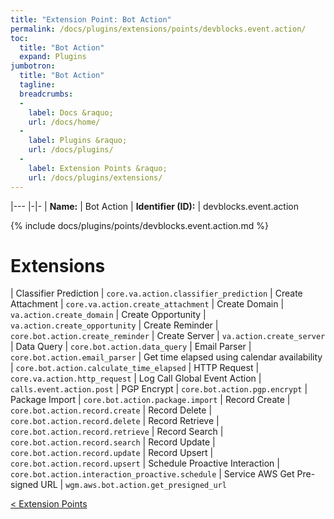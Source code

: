 ```yaml
---
title: "Extension Point: Bot Action"
permalink: /docs/plugins/extensions/points/devblocks.event.action/
toc:
  title: "Bot Action"
  expand: Plugins
jumbotron:
  title: "Bot Action"
  tagline: 
  breadcrumbs:
  -
    label: Docs &raquo;
    url: /docs/home/
  -
    label: Plugins &raquo;
    url: /docs/plugins/
  -
    label: Extension Points &raquo;
    url: /docs/plugins/extensions/
---
```


|---
|-|-
| **Name:** | Bot Action
| **Identifier (ID):** | devblocks.event.action

{% include docs/plugins/points/devblocks.event.action.md %}

# Extensions

| Classifier Prediction | `core.va.action.classifier_prediction`
| Create Attachment | `core.va.action.create_attachment`
| Create Domain | `va.action.create_domain`
| Create Opportunity | `va.action.create_opportunity`
| Create Reminder | `core.bot.action.create_reminder`
| Create Server | `va.action.create_server`
| Data Query | `core.bot.action.data_query`
| Email Parser | `core.bot.action.email_parser`
| Get time elapsed using calendar availability | `core.bot.action.calculate_time_elapsed`
| HTTP Request | `core.va.action.http_request`
| Log Call Global Event Action | `calls.event.action.post`
| PGP Encrypt | `core.bot.action.pgp.encrypt`
| Package Import | `core.bot.action.package.import`
| Record Create | `core.bot.action.record.create`
| Record Delete | `core.bot.action.record.delete`
| Record Retrieve | `core.bot.action.record.retrieve`
| Record Search | `core.bot.action.record.search`
| Record Update | `core.bot.action.record.update`
| Record Upsert | `core.bot.action.record.upsert`
| Schedule Proactive Interaction | `core.bot.action.interaction_proactive.schedule`
| Service AWS Get Pre-signed URL | `wgm.aws.bot.action.get_presigned_url`

<div class="section-nav">
	<div class="left">
		<a href="/docs/plugins/extensions/#extension-points" class="prev">&lt; Extension Points</a>
	</div>
	<div class="right align-right">
	</div>
</div>
<div class="clear"></div>